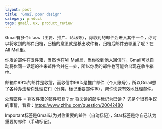```yaml
---
layout: post
title: 'Gmail poor design'
category: product
tags: gmail, ux, product_review
---
```


Gmail有多个inbox（主要、推广、论坛等），你收到的邮件会进入其中一个，你可以将收到的邮件归档，归档的意思就是移出收件箱，归档后邮件去哪里了呢？在All Mail里。

你发的邮件在发件箱，当然也在All Mail里，当你收到他人回信时，Gmail可以自动将你同一话题的往来邮件合并在一处，所以你发的邮件也可能会出现在收件箱中‬。

邮箱中99%的邮件是收信，而收信中99%是推广邮件（个人账号），所以Gmail想了各种办法帮你处理它们（分类，标记重要邮件等），帮你快速有效地处理邮件。

处理邮件 = 将收件箱的邮件归档？or 将未读的邮件标记为已读？
这是个很有争议的事情，看看：https://www.zhihu.com/question/20042480

Important标签是Gmail认为对你重要的邮件（自动标记），Star标签是你自己认为重要的邮件（手动标记）。



